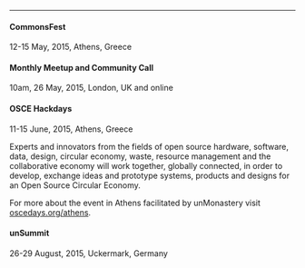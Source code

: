 ---------------------

#### CommonsFest ####
12-15 May, 2015, Athens, Greece

#### Monthly Meetup and Community Call ####
10am, 26 May, 2015, London, UK and online

#### OSCE Hackdays ####
11-15 June, 2015, Athens, Greece

Experts and innovators from the fields of open source hardware, software, data, design, circular economy, waste, resource management and the collaborative economy will work together, globally connected, in order to develop, exchange ideas and prototype systems, products and designs for an Open Source Circular Economy.

For more about the event in Athens facilitated by unMonastery visit [oscedays.org/athens](http://oscedays.org/athens).

#### unSummit ####
26-29 August, 2015, Uckermark, Germany
